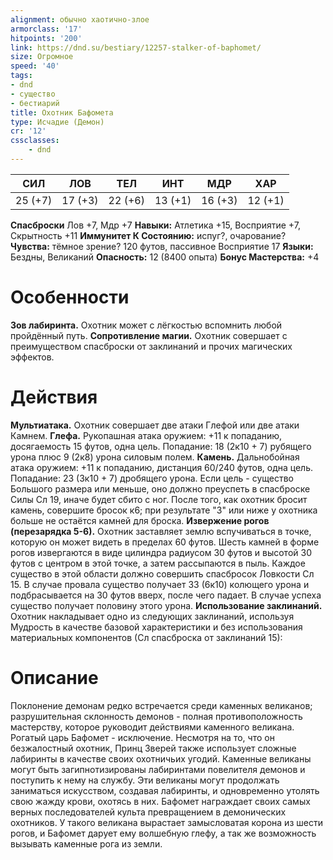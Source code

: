 ```yaml
---
alignment: обычно хаотично-злое
armorclass: '17'
hitpoints: '200'
link: https://dnd.su/bestiary/12257-stalker-of-baphomet/
size: Огромное
speed: '40'
tags:
- dnd
- существо
- бестиарий
title: Охотник Бафомета
type: Исчадие (Демон)
cr: '12'
cssclasses:
    - dnd
---
```



| СИЛ | ЛОВ | ТЕЛ | ИНТ | МДР | ХАР |
|---|---|---|---|---|---|
| 25 (+7) | 17 (+3) | 22 (+6) | 13 (+1) | 16 (+3) | 12 (+1) |
**Спасброски** Лов +7, Мдр +7
**Навыки:** Атлетика +15, Восприятие +7, Скрытность +11
**Иммунитет К Состоянию:** испуг?, очарование?
**Чувства:** тёмное зрение? 120 футов, пассивное Восприятие 17
**Языки:** Бездны, Великаний
**Опасность:** 12 (8400 опыта)
**Бонус Мастерства:** +4


# Особенности
**Зов лабиринта.** Охотник может с лёгкостью вспомнить любой пройдённый путь.
**Сопротивление магии.** Охотник совершает с преимуществом спасброски от заклинаний и прочих магических эффектов.


# Действия
**Мультиатака.** Охотник совершает две атаки Глефой или две атаки Камнем.
**Глефа.** Рукопашная атака оружием: +11 к попаданию, досягаемость 15 футов, одна цель. Попадание: 18 (2к10 + 7) рубящего урона плюс 9 (2к8) урона силовым полем.
**Камень.** Дальнобойная атака оружием: +11 к попаданию, дистанция 60/240 футов, одна цель. Попадание: 23 (3к10 + 7) дробящего урона. Если цель - существо Большого размера или меньше, оно должно преуспеть в спасброске Силы Сл 19, иначе будет сбито с ног. После того, как охотник бросит камень, совершите бросок к6; при результате "3" или ниже у охотника больше не остаётся камней для броска.
**Извержение рогов (перезарядка 5-6).** Охотник заставляет землю вспучиваться в точке, которую он может видеть в пределах 60 футов. Шесть камней в форме рогов извергаются в виде цилиндра радиусом 30 футов и высотой 30 футов с центром в этой точке, а затем рассыпаются в пыль. Каждое существо в этой области должно совершить спасбросок Ловкости Сл 15. В случае провала существо получает 33 (6к10) колющего урона и подбрасывается на 30 футов вверх, после чего падает. В случае успеха существо получает половину этого урона.
**Использование заклинаний.** Охотник накладывает одно из следующих заклинаний, используя Мудрость в качестве базовой характеристики и без использования материальных компонентов (Сл спасброска от заклинаний 15):


# Описание
Поклонение демонам редко встречается среди каменных великанов; разрушительная склонность демонов - полная противоположность мастерству, которое руководит действиями каменного великана. Рогатый царь Бафомет - исключение. Несмотря на то, что он безжалостный охотник, Принц Зверей также использует сложные лабиринты в качестве своих охотничьих угодий. Каменные великаны могут быть загипнотизированы лабиринтами повелителя демонов и поступить к нему на службу. Эти великаны могут продолжать заниматься искусством, создавая лабиринты, и одновременно утолять свою жажду крови, охотясь в них. Бафомет награждает своих самых верных последователей культа превращением в демонических охотников. У такого великана вырастает замысловатая корона из шести рогов, и Бафомет дарует ему волшебную глефу, а так же возможность вызывать каменные рога из земли.
